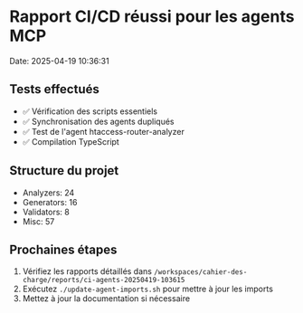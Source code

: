 # Rapport CI/CD réussi pour les agents MCP
Date: 2025-04-19 10:36:31

## Tests effectués
- ✅ Vérification des scripts essentiels
- ✅ Synchronisation des agents dupliqués
- ✅ Test de l'agent htaccess-router-analyzer
- ✅ Compilation TypeScript

## Structure du projet
- Analyzers: 24
- Generators: 16
- Validators: 8
- Misc: 57

## Prochaines étapes
1. Vérifiez les rapports détaillés dans `/workspaces/cahier-des-charge/reports/ci-agents-20250419-103615`
2. Exécutez `./update-agent-imports.sh` pour mettre à jour les imports
3. Mettez à jour la documentation si nécessaire

